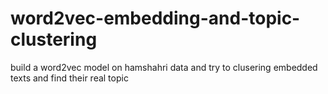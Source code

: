 # word2vec-embedding-and-topic-clustering
build a word2vec model on hamshahri data and try to clusering embedded texts and find their real topic
